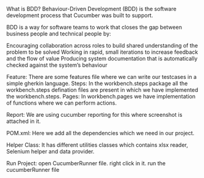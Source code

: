 What is BDD? Behaviour-Driven Development (BDD) is the software development process that Cucumber was built to support.

BDD is a way for software teams to work that closes the gap between business people and technical people by:

Encouraging collaboration across roles to build shared understanding of the problem to be solved Working in rapid, small
iterations to increase feedback and the flow of value Producing system documentation that is automatically checked
against the system’s behaviour

Feature: There are some features file where we can write our testcases in a simple gherkin language. Steps: In the
workbench.steps package all the workbench.steps defination files are present in which we have implemented the
workbench.steps. Pages: In workbench.pages we have implementation of functions where we can perform actions.

Report: We are using cucumber reporting for this where screenshot is attached in it.

POM.xml: Here we add all the dependencies which we need in our project.

Helper Class:
It has different utilities classes which contains xlsx reader, Selenium helper and data provider.

Run Project: open CucumberRunner file. right click in it. run the cucumberRunner file